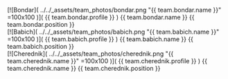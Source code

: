 [![Bondar]( ../../_assets/team_photos/bondar.png "{{ team.bondar.name }}" =100x100 )]( {{ team.bondar.profile }} ) {{ team.bondar.name }} {{ team.bondar.position }} <br>
[![Babich]( ../../_assets/team_photos/babich.png "{{ team.babich.name }}" =100x100 )]( {{ team.babich.profile }} ) {{ team.babich.name }} {{ team.babich.position }} <br>
[![Cherednik]( ../../_assets/team_photos/cherednik.png "{{ team.cherednik.name }}" =100x100 )]( {{ team.cherednik.profile }} ) {{ team.cherednik.name }} {{ team.cherednik.position }} <br>